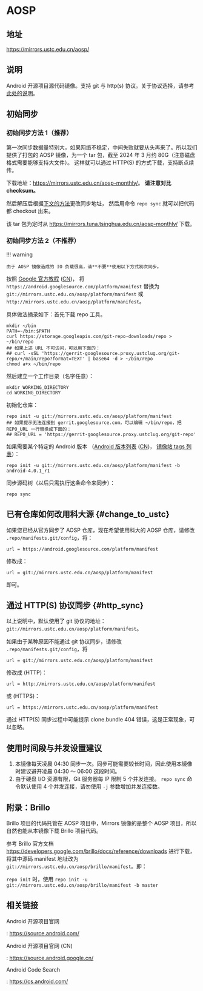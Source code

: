 # AOSP

## 地址

<https://mirrors.ustc.edu.cn/aosp/>

## 说明

Android 开源项目源代码镜像。支持 git 与 http(s) 协议。关于协议选择，请参考[此处的说明](#http_sync)。

## 初始同步

### 初始同步方法 1（推荐）

第一次同步数据量特别大，如果网络不稳定，中间失败就要从头再来了。所以我们提供了打包的
AOSP 镜像，为一个 tar 包，截至 2024 年 3 月约 80G（注意磁盘格式需要能够支持大文件）。
这样就可以通过 HTTP(S) 的方式下载，支持断点续传。

下载地址：<https://mirrors.ustc.edu.cn/aosp-monthly/>。
**请注意对比 checksum。**

然后解压后根据[下文的方法](#change_to_ustc)更改同步地址，
然后用命令 `repo sync` 就可以把代码都 checkout 出来。

该 tar 包为定时从 <https://mirrors.tuna.tsinghua.edu.cn/aosp-monthly/> 下载。

### 初始同步方法 2（不推荐）

!!! warning

    由于 AOSP 镜像造成的 IO 负载很高，请**不要**使用以下方式初次同步。

按照 [Google 官方教程](https://source.android.com/source/downloading.html)
([CN](https://source.android.google.cn/source/downloading))，
将 `https://android.googlesource.com/platform/manifest` 替换为
`git://mirrors.ustc.edu.cn/aosp/platform/manifest` 或
`http://mirrors.ustc.edu.cn/aosp/platform/manifest`。

具体做法摘录如下：首先下载 repo 工具。

```shell
mkdir ~/bin
PATH=~/bin:$PATH
curl https://storage.googleapis.com/git-repo-downloads/repo > ~/bin/repo
## 如果上述 URL 不可访问，可以用下面的：
## curl -sSL 'https://gerrit-googlesource.proxy.ustclug.org/git-repo/+/main/repo?format=TEXT' | base64 -d > ~/bin/repo
chmod a+x ~/bin/repo
```

然后建立一个工作目录（名字任意）：

```shell
mkdir WORKING_DIRECTORY
cd WORKING_DIRECTORY
```

初始化仓库：

```shell
repo init -u git://mirrors.ustc.edu.cn/aosp/platform/manifest
## 如果提示无法连接到 gerrit.googlesource.com，可以编辑 ~/bin/repo，把 REPO_URL 一行替换成下面的：
## REPO_URL = 'https://gerrit-googlesource.proxy.ustclug.org/git-repo'
```

如果需要某个特定的 Android 版本
（[Android 版本列表](https://source.android.com/source/build-numbers.html#source-code-tags-and-builds)
([CN](https://source.android.google.cn/source/build-numbers?hl=zh-cn#source-code-tags-and-builds))，
[镜像站 tags 列表](http://mirrors.ustc.edu.cn/aosp/platform/manifest.git/refs/tags/)）：

```shell
repo init -u git://mirrors.ustc.edu.cn/aosp/platform/manifest -b android-4.0.1_r1
```

同步源码树（以后只需执行这条命令来同步）：

```shell
repo sync
```

## 已有仓库如何改用科大源 {#change_to_ustc}

如果您已经从官方同步了 AOSP 仓库，现在希望使用科大的 AOSP 仓库，请修改
`.repo/manifests.git/config`，将：

```shell
url = https://android.googlesource.com/platform/manifest
```

修改成：

```shell
url = git://mirrors.ustc.edu.cn/aosp/platform/manifest
```

即可。

## 通过 HTTP(S) 协议同步 {#http_sync}

以上说明中，默认使用了 git 协议的地址：`git://mirrors.ustc.edu.cn/aosp/platform/manifest`。

如果由于某种原因不能通过 git 协议同步，请修改 `.repo/manifests.git/config`，将

```shell
url = git://mirrors.ustc.edu.cn/aosp/platform/manifest
```

修改成 (HTTP)：

```shell
url = http://mirrors.ustc.edu.cn/aosp/platform/manifest
```

或 (HTTPS)：

```shell
url = https://mirrors.ustc.edu.cn/aosp/platform/manifest
```

通过 HTTP(S) 同步过程中可能提示 clone.bundle 404 错误，这是正常现象，可以忽略。

## 使用时间段与并发设置建议

1. 本镜像每天凌晨 04:30
    同步一次。同步可能需要较长时间，因此使用本镜像时建议避开凌晨 04:30
    ～ 06:00 这段时间。
2. 由于硬盘 I/O 资源有限，Git 服务器每 IP 限制 5 个并发连接。
    `repo sync` 命令默认使用 4 个并发连接，请勿使用 `-j`
    参数增加并发连接数。

## 附录：Brillo

Brillo 项目的代码托管在 AOSP 项目中，Mirrors 镜像的是整个 AOSP
项目，所以自然也能从本镜像下载 Brillo 项目代码。

参考 Brillo 官方文档
<https://developers.google.com/brillo/docs/reference/downloads>
进行下载，将其中源码 manifest 地址改为
`git://mirrors.ustc.edu.cn/aosp/brillo/manifest`。即：

`repo init` 时，使用
`repo init -u git://mirrors.ustc.edu.cn/aosp/brillo/manifest -b master`

## 相关链接

Android 开源项目官网

:   <https://source.android.com/>

Android 开源项目官网 (CN)

:   <https://source.android.google.cn/>

Android Code Search

:   <https://cs.android.com/>
